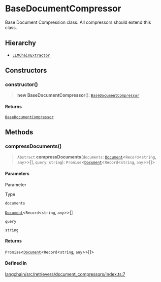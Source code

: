 BaseDocumentCompressor
======================

Base Document Compression class. All compressors should extend this class.

Hierarchy[​](#hierarchy "Direct link to Hierarchy")
---------------------------------------------------

*   [`LLMChainExtractor`](/docs/api/retrievers_document_compressors_chain_extract/classes/LLMChainExtractor)

Constructors[​](#constructors "Direct link to Constructors")
------------------------------------------------------------

### constructor()[​](#constructor "Direct link to constructor()")

> **new BaseDocumentCompressor**(): [`BaseDocumentCompressor`](/docs/api/retrievers_document_compressors/classes/BaseDocumentCompressor)

#### Returns[​](#returns "Direct link to Returns")

[`BaseDocumentCompressor`](/docs/api/retrievers_document_compressors/classes/BaseDocumentCompressor)

Methods[​](#methods "Direct link to Methods")
---------------------------------------------

### compressDocuments()[​](#compressdocuments "Direct link to compressDocuments()")

> `Abstract` **compressDocuments**(`documents`: [`Document`](/docs/api/document/classes/Document)<`Record`<`string`, `any`\>\>\[\], `query`: `string`): `Promise`<[`Document`](/docs/api/document/classes/Document)<`Record`<`string`, `any`\>\>\[\]\>

#### Parameters[​](#parameters "Direct link to Parameters")

Parameter

Type

`documents`

[`Document`](/docs/api/document/classes/Document)<`Record`<`string`, `any`\>\>\[\]

`query`

`string`

#### Returns[​](#returns-1 "Direct link to Returns")

`Promise`<[`Document`](/docs/api/document/classes/Document)<`Record`<`string`, `any`\>\>\[\]\>

#### Defined in[​](#defined-in "Direct link to Defined in")

[langchain/src/retrievers/document\_compressors/index.ts:7](https://github.com/hwchase17/langchainjs/blob/46e1734/langchain/src/retrievers/document_compressors/index.ts#L7)
